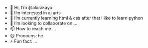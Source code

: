 - 👋 Hi, I’m @akirakayo
- 👀 I’m interested in ai arts
- 🌱 I’m currently learning html & css after that i like to learn python
- 💞️ I’m looking to collaborate on ...
- 📫 How to reach me ...
- 😄 Pronouns: he
- ⚡ Fun fact: ...

<!---
akirakayo/akirakayo is a ✨ special ✨ repository because its `README.md` (this file) appears on your GitHub profile.
You can click the Preview link to take a look at your changes.
--->
